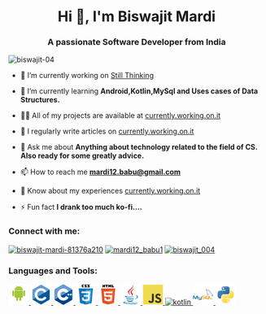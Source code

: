 <h1 align="center">Hi 👋, I'm Biswajit Mardi</h1>
<h3 align="center">A passionate Software Developer from India</h3>

<p align="left"> <img src="https://komarev.com/ghpvc/?username=biswajit-04&label=Profile%20views&color=0e75b6&style=flat" alt="biswajit-04" /> </p>

- 🔭 I’m currently working on [Still Thinking](going.to.add)

- 🌱 I’m currently learning **Android,Kotlin,MySql and Uses cases of Data Structures.**

- 👨‍💻 All of my projects are available at [currently.working.on.it](currently.working.on.it)

- 📝 I regularly write articles on [currently.working.on.it](currently.working.on.it)

- 💬 Ask me about **Anything about technology related to the field of CS. Also ready for some greatly advice.**

- 📫 How to reach me **mardi12.babu@gmail.com**

- 📄 Know about my experiences [currently.working.on.it](currently.working.on.it)

- ⚡ Fun fact **I drank too much ko-fi....**

<h3 align="left">Connect with me:</h3>
<p align="left">
<a href="https://linkedin.com/in/biswajit-mardi-81376a210" target="blank"><img align="center" src="https://raw.githubusercontent.com/rahuldkjain/github-profile-readme-generator/master/src/images/icons/Social/linked-in-alt.svg" alt="biswajit-mardi-81376a210" height="30" width="40" /></a>
<a href="https://www.hackerrank.com/mardi12_babu1" target="blank"><img align="center" src="https://raw.githubusercontent.com/rahuldkjain/github-profile-readme-generator/master/src/images/icons/Social/hackerrank.svg" alt="mardi12_babu1" height="30" width="40" /></a>
<a href="https://www.leetcode.com/biswajit_004" target="blank"><img align="center" src="https://raw.githubusercontent.com/rahuldkjain/github-profile-readme-generator/master/src/images/icons/Social/leet-code.svg" alt="biswajit_004" height="30" width="40" /></a>
</p>

<h3 align="left">Languages and Tools:</h3>
<p align="left"> <a href="https://developer.android.com" target="_blank" rel="noreferrer"> <img src="https://raw.githubusercontent.com/devicons/devicon/master/icons/android/android-original-wordmark.svg" alt="android" width="40" height="40"/> </a> <a href="https://www.cprogramming.com/" target="_blank" rel="noreferrer"> <img src="https://raw.githubusercontent.com/devicons/devicon/master/icons/c/c-original.svg" alt="c" width="40" height="40"/> </a> <a href="https://www.w3schools.com/cpp/" target="_blank" rel="noreferrer"> <img src="https://raw.githubusercontent.com/devicons/devicon/master/icons/cplusplus/cplusplus-original.svg" alt="cplusplus" width="40" height="40"/> </a> <a href="https://www.w3schools.com/css/" target="_blank" rel="noreferrer"> <img src="https://raw.githubusercontent.com/devicons/devicon/master/icons/css3/css3-original-wordmark.svg" alt="css3" width="40" height="40"/> </a> <a href="https://www.w3.org/html/" target="_blank" rel="noreferrer"> <img src="https://raw.githubusercontent.com/devicons/devicon/master/icons/html5/html5-original-wordmark.svg" alt="html5" width="40" height="40"/> </a> <a href="https://www.java.com" target="_blank" rel="noreferrer"> <img src="https://raw.githubusercontent.com/devicons/devicon/master/icons/java/java-original.svg" alt="java" width="40" height="40"/> </a> <a href="https://developer.mozilla.org/en-US/docs/Web/JavaScript" target="_blank" rel="noreferrer"> <img src="https://raw.githubusercontent.com/devicons/devicon/master/icons/javascript/javascript-original.svg" alt="javascript" width="40" height="40"/> </a> <a href="https://kotlinlang.org" target="_blank" rel="noreferrer"> <img src="https://www.vectorlogo.zone/logos/kotlinlang/kotlinlang-icon.svg" alt="kotlin" width="40" height="40"/> </a> <a href="https://www.mysql.com/" target="_blank" rel="noreferrer"> <img src="https://raw.githubusercontent.com/devicons/devicon/master/icons/mysql/mysql-original-wordmark.svg" alt="mysql" width="40" height="40"/> </a> <a href="https://www.python.org" target="_blank" rel="noreferrer"> <img src="https://raw.githubusercontent.com/devicons/devicon/master/icons/python/python-original.svg" alt="python" width="40" height="40"/> </a> </p>

